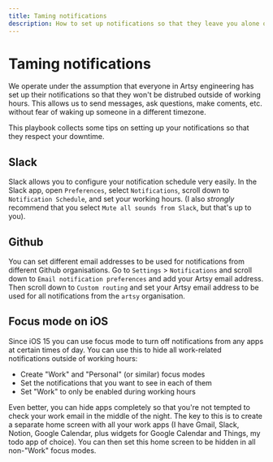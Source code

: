 ```yaml
---
title: Taming notifications
description: How to set up notifications so that they leave you alone outside of working hours
---
```


# Taming notifications

We operate under the assumption that everyone in Artsy engineering has set up their notifications so that they won't be distrubed outside of working hours. This allows us to send messages, ask questions, make coments, etc. without fear of waking up someone in a different timezone.

This playbook collects some tips on setting up your notifications so that they respect your downtime.

## Slack

Slack allows you to configure your notification schedule very easily. In the Slack app, open `Preferences`, select `Notifications`, scroll down to `Notification Schedule`, and set your working hours. (I also *strongly* recommend that you select `Mute all sounds from Slack`, but that's up to you).

## Github

You can set different email addresses to be used for notifications from different Github organisations. Go to `Settings` > `Notifications` and scroll down to `Email notification preferences` and add your Artsy email address. Then scroll down to `Custom routing` and set your Artsy email address to be used for all notifications from the `artsy` organisation.

## Focus mode on iOS

Since iOS 15 you can use focus mode to turn off notifications from any apps at certain times of day. You can use this to hide all work-related notifications outside of working hours:

- Create "Work" and "Personal" (or similar) focus modes
- Set the notifications that you want to see in each of them
- Set "Work" to only be enabled during working hours

Even better, you can hide apps completely so that you're not tempted to check your work email in the middle of the night. The key to this is to create a separate home screen with all your work apps (I have Gmail, Slack, Notion, Google Calendar, plus widgets for Google Calendar and Things, my todo app of choice). You can then set this home screen to be hidden in all non-"Work" focus modes.



